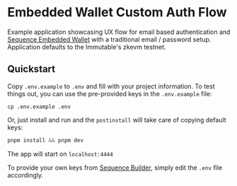 # Embedded Wallet Custom Auth Flow
Example application showcasing UX flow for email based authentication and [Sequence Embedded Wallet](https://docs.sequence.xyz/solutions/wallets/embedded-wallet/overview) with a traditional email / password setup. Application defaults to the Immutable's zkevm testnet.

## Quickstart

Copy `.env.example` to `.env` and fill with your project information. To test things out, you can use the pre-provided keys in the `.env.example` file:

```
cp .env.example .env
```

Or, just install and run and the `postinstall` will take care of copying default keys:

```js
pnpm install && pnpm dev
```

The app will start on `localhost:4444`

To provide your own keys from [Sequence Builder](https://sequence.build/), simply edit the `.env` file accordingly.
